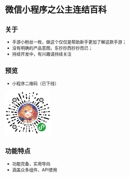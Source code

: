 # 微信小程序之公主连结百科 #

## 关于 ##

* 手游小粉丝一枚，做这个仅仅是帮助新手更加了解这款手游；
* 没有明确的产品意图，东抄抄西抄抄而已；
* 持续开发中，有兴趣请持续关注

## 预览 ##

* 小程序二维码（已下线）

<p>
    <img src="./files/code.jpg" alt="小程序二维码" width="30%">
</p>

## 功能特点 ##

* 功能完备，实用导向
* 涵盖众多组件、API使用





